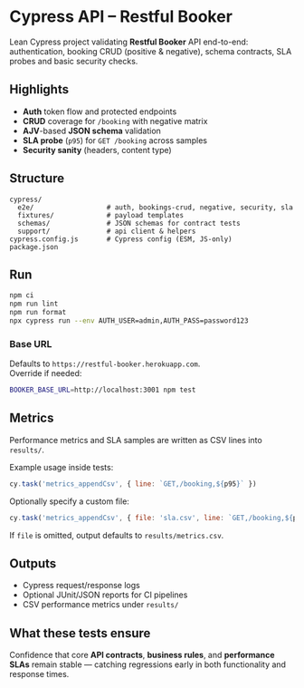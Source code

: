 # Cypress API – Restful Booker

Lean Cypress project validating **Restful Booker** API end-to-end: authentication, booking CRUD (positive & negative), schema contracts, SLA probes and basic security checks.

## Highlights

- **Auth** token flow and protected endpoints  
- **CRUD** coverage for `/booking` with negative matrix  
- **AJV**-based **JSON schema** validation  
- **SLA probe** (`p95`) for `GET /booking` across samples  
- **Security sanity** (headers, content type)  


## Structure

```
cypress/
  e2e/                  # auth, bookings-crud, negative, security, sla
  fixtures/             # payload templates
  schemas/              # JSON schemas for contract tests
  support/              # api client & helpers
cypress.config.js       # Cypress config (ESM, JS-only)
package.json
```

## Run

```bash
npm ci
npm run lint
npm run format
npx cypress run --env AUTH_USER=admin,AUTH_PASS=password123
```

### Base URL

Defaults to `https://restful-booker.herokuapp.com`.  
Override if needed:

```bash
BOOKER_BASE_URL=http://localhost:3001 npm test
```

## Metrics

Performance metrics and SLA samples are written as CSV lines into `results/`.

Example usage inside tests:

```js
cy.task('metrics_appendCsv', { line: `GET,/booking,${p95}` })
```

Optionally specify a custom file:

```js
cy.task('metrics_appendCsv', { file: 'sla.csv', line: `GET,/booking,${p95}` })
```

If `file` is omitted, output defaults to `results/metrics.csv`.

## Outputs

- Cypress request/response logs  
- Optional JUnit/JSON reports for CI pipelines  
- CSV performance metrics under `results/`  

## What these tests ensure

Confidence that core **API contracts**, **business rules**, and **performance SLAs** remain stable — catching regressions early in both functionality and response times.
